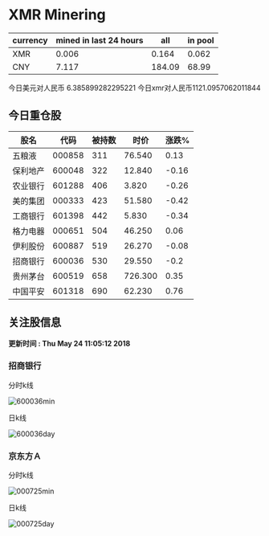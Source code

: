 # XMR Minering

|currency|mined in last 24 hours|all|in pool|
|---|---|---|---|
|XMR|0.006|0.164|0.062|
|CNY|7.117|184.09|68.99|

今日美元对人民币 6.385899282295221	今日xmr对人民币1121.0957062011844


## 今日重仓股 

|股名|代码|被持数|时价|涨跌%|
|---|---|---|---|---|
|五粮液|000858|311|76.540|0.13|
|保利地产|600048|322|12.840|-0.16|
|农业银行|601288|406|3.820|-0.26|
|美的集团|000333|423|51.580|-0.42|
|工商银行|601398|442|5.830|-0.34|
|格力电器|000651|504|46.250|0.06|
|伊利股份|600887|519|26.270|-0.08|
|招商银行|600036|530|29.550|-0.2|
|贵州茅台|600519|658|726.300|0.35|
|中国平安|601318|690|62.230|0.76|

## 关注股信息
**更新时间 : Thu May 24 11:05:12 2018**
### 招商银行 
分时k线

![600036min](http://image.sinajs.cn/newchart/min/n/sh600036.gif)

日k线

![600036day](http://image.sinajs.cn/newchart/daily/n/sh600036.gif)

### 京东方Ａ 
分时k线

![000725min](http://image.sinajs.cn/newchart/min/n/sz000725.gif)

日k线

![000725day](http://image.sinajs.cn/newchart/daily/n/sz000725.gif)
